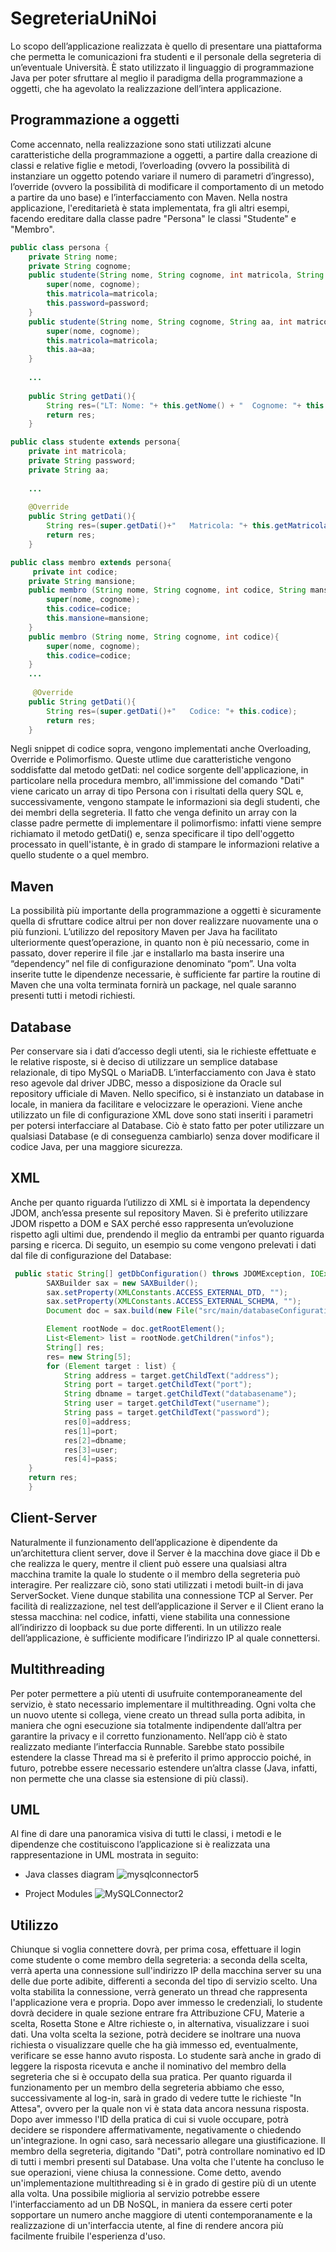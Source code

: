 # SegreteriaUniNoi

Lo scopo dell’applicazione realizzata è quello di presentare una piattaforma che permetta le comunicazioni fra studenti e il personale della segreteria di un’eventuale Università. È stato utilizzato il linguaggio di programmazione Java per poter sfruttare al meglio il paradigma della programmazione a oggetti, che ha agevolato la realizzazione dell’intera applicazione.

## Programmazione a oggetti

Come accennato, nella realizzazione sono stati utilizzati alcune caratteristiche della programmazione a oggetti, a partire dalla creazione di classi e relative figlie e metodi, l’overloading (ovvero la possibilità di instanziare un oggetto potendo variare il numero di parametri d’ingresso), l’override (ovvero la possibilità di modificare il comportamento di un metodo a partire da uno base) e l’interfacciamento con Maven. 
Nella nostra applicazione, l'ereditarietà è stata implementata, fra gli altri esempi, facendo ereditare dalla classe padre "Persona" le classi "Studente" e "Membro".
~~~ java
public class persona {
    private String nome;
    private String cognome;
    public studente(String nome, String cognome, int matricola, String password) {
        super(nome, cognome);
        this.matricola=matricola;
        this.password=password;
    }
    public studente(String nome, String cognome, String aa, int matricola) {
        super(nome, cognome);
        this.matricola=matricola;
        this.aa=aa;
    }
    
    ...
    
    public String getDati(){
        String res=("LT: Nome: "+ this.getNome() + "  Cognome: "+ this.getCognome());
        return res;
    }
~~~

~~~ java
public class studente extends persona{
    private int matricola;
    private String password;
    private String aa;
    
    ...
    
    @Override
    public String getDati(){
        String res=(super.getDati()+"   Matricola: "+ this.getMatricola() + "  Anno d'iscrizione: "+ this.getAa());
        return res;
    }
~~~
~~~ java
public class membro extends persona{
     private int codice;
    private String mansione;
    public membro (String nome, String cognome, int codice, String mansione){
        super(nome, cognome);
        this.codice=codice;
        this.mansione=mansione;
    }
    public membro (String nome, String cognome, int codice){
        super(nome, cognome);
        this.codice=codice;
    }
    ...
    
     @Override
    public String getDati(){
        String res=(super.getDati()+"   Codice: "+ this.codice);
        return res;
    }
~~~

Negli snippet di codice sopra, vengono implementati anche Overloading, Override e Polimorfismo. Queste utlime due caratteristiche vengono soddisfatte dal metodo getDati: nel codice sorgente dell'applicazione, in particolare nella procedura membro, all'immissione del comando "Dati" viene caricato un array di tipo Persona con i risultati della query SQL e, successivamente, vengono stampate le informazioni sia degli studenti, che dei membri della segreteria. Il fatto che venga definito un array con la classe padre permette di implementare il polimorfismo: infatti viene sempre richiamato il metodo getDati() e, senza specificare il tipo dell'oggetto processato in quell'istante, è in grado di stampare le informazioni relative a quello studente o a quel membro.


## Maven

La possibilità più importante della programmazione a oggetti è sicuramente quella di sfruttare codice altrui per non dover realizzare nuovamente una o più funzioni. L’utilizzo del repository Maven per Java ha facilitato ulteriormente quest’operazione, in quanto non è più necessario, come in passato, dover reperire il file .jar e installarlo ma basta inserire una “dependency” nel file di configurazione denominato “pom”. Una volta inserite tutte le dipendenze necessarie, è sufficiente far partire la routine di Maven che una volta terminata fornirà un package, nel quale saranno presenti tutti i metodi richiesti.

## Database

Per conservare sia i dati d’accesso degli utenti, sia le richieste effettuate e le relative risposte, si è deciso di utilizzare un semplice database relazionale, di tipo MySQL o MariaDB. L’interfacciamento con Java è stato reso agevole dal driver JDBC, messo a disposizione da Oracle sul repository ufficiale di Maven. Nello specifico, si è instanziato un database in locale, in maniera da facilitare e velocizzare le operazioni. Viene anche utilizzato un file di configurazione XML dove sono stati inseriti i parametri per potersi interfacciare al Database. Ciò è stato fatto per poter utilizzare un qualsiasi Database (e di conseguenza cambiarlo) senza dover modificare il codice Java, per una maggiore sicurezza.

## XML

Anche per quanto riguarda l’utilizzo di XML si è importata la dependency JDOM, anch’essa presente sul repository Maven. Si è preferito utilizzare JDOM rispetto a DOM e SAX perché esso rappresenta un’evoluzione rispetto agli ultimi due, prendendo il meglio da entrambi per quanto riguarda parsing e ricerca.
Di seguito, un esempio su come vengono prelevati i dati dal file di configurazione del Database:

~~~ java
 public static String[] getDbConfiguration() throws JDOMException, IOException{
        SAXBuilder sax = new SAXBuilder();
        sax.setProperty(XMLConstants.ACCESS_EXTERNAL_DTD, "");
        sax.setProperty(XMLConstants.ACCESS_EXTERNAL_SCHEMA, "");
        Document doc = sax.build(new File("src/main/databaseConfiguration.xml"));

        Element rootNode = doc.getRootElement();
        List<Element> list = rootNode.getChildren("infos");
        String[] res;
        res= new String[5];
        for (Element target : list) {
            String address = target.getChildText("address");
            String port = target.getChildText("port");
            String dbname = target.getChildText("databasename");
            String user = target.getChildText("username");
            String pass = target.getChildText("password");
            res[0]=address;
            res[1]=port;
            res[2]=dbname;
            res[3]=user;
            res[4]=pass;
    }
    return res;
    }
~~~

## Client-Server

Naturalmente il funzionamento dell’applicazione è dipendente da un’architettura client server, dove il Server è la macchina dove giace il Db e che realizza le query, mentre il client può essere una qualsiasi altra macchina tramite la quale lo studente o il membro della segreteria può interagire. Per realizzare ciò, sono stati utilizzati i metodi built-in di java ServerSocket. Viene dunque stabilita una connessione TCP al Server. Per facilità di realizzazione, nel test dell’applicazione il Server e il Client erano la stessa macchina: nel codice, infatti, viene stabilita una connessione all’indirizzo di loopback su due porte differenti. In un utilizzo reale dell’applicazione, è sufficiente modificare l’indirizzo IP al quale connettersi.

## Multithreading

Per poter permettere a più utenti di usufruite contemporaneamente del servizio, è stato necessario implementare il multithreading. Ogni volta che un nuovo utente si collega, viene creato un thread sulla porta adibita, in maniera che ogni esecuzione sia totalmente indipendente dall’altra per garantire la privacy e il corretto funzionamento. Nell’app ciò è stato realizzato mediante l’interfaccia Runnable. Sarebbe stato possibile estendere la classe Thread ma si è preferito il primo approccio poiché, in futuro, potrebbe essere necessario estendere un’altra classe (Java, infatti, non permette che una classe sia estensione di più classi).


## UML
Al fine di dare una panoramica visiva di tutti le classi, i metodi e le dipendenze che costituiscono l’applicazione si è realizzata una rappresentazione in UML mostrata in seguito:

- Java classes diagram
![mysqlconnector5](https://user-images.githubusercontent.com/95317308/188880391-b6c7a1d6-069a-42d6-a578-e206bcc65946.png)

- Project Modules
![MySQLConnector2](https://user-images.githubusercontent.com/95317308/188880353-52dcd213-cf72-4a26-a007-b47476b0c4cb.png)

## Utilizzo

Chiunque si voglia connettere dovrà, per prima cosa, effettuare il login come studente o come membro della segreteria: a seconda della scelta, verrà aperta una connessione sull'indirizzo IP della macchina server su una delle due porte adibite, differenti a seconda del tipo di servizio scelto. Una volta stabilita la connessione, verrà generato un thread che rappresenta l'applicazione vera e propria. Dopo aver immesso le credenziali, lo studente dovrà decidere in quale sezione entrare fra Attribuzione CFU, Materie a scelta, Rosetta Stone e Altre richieste o, in alternativa, visualizzare i suoi dati. Una volta scelta la sezione, potrà decidere se inoltrare una nuova richiesta o visualizzare quelle che ha già immesso ed, eventualmente, verificare se esse hanno avuto risposta. Lo studente sarà anche in grado di leggere la risposta ricevuta e anche il nominativo del membro della segreteria che si è occupato della sua pratica. Per quanto riguarda il funzionamento per un membro della segreteria abbiamo che esso, successivamente al log-in, sarà in grado di vedere tutte le richieste "In Attesa", ovvero per la quale non vi è stata data ancora nessuna risposta. Dopo aver immesso l'ID della pratica di cui si vuole occupare, potrà decidere se rispondere affermativamente, negativamente o chiedendo un'integrazione. In ogni caso, sarà necessario allegare una giustificazione. Il membro della segreteria, digitando "Dati", potrà controllare nominativo ed ID di tutti i membri presenti sul Database. Una volta che l'utente ha concluso le sue operazioni, viene chiusa la connessione. Come detto, avendo un'implementazione multithreading si è in grado di gestire più di un utente alla volta. Una possibile miglioria al servizio potrebbe essere l'interfacciamento ad un DB NoSQL, in maniera da essere certi poter sopportare un numero anche maggiore di utenti contemporanamente e la realizzazione di un'interfaccia utente, al fine di rendere ancora più facilmente fruibile l'esperienza d'uso.
